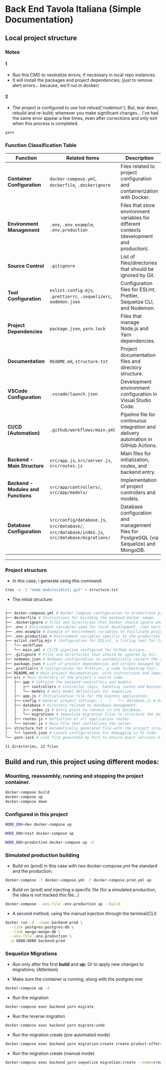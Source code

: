 # Back End Tavola Italiana (Simple Documentation)

## Local project structure

### Notes

#### 1

- Run this CMD to neutralize errors; if necessary in local repo instances.
- It will install the packages and project dependencies; (just to remove alert errors... because, we'll run in docker)

#### 2

- The project is configured to use hot-reload('nodemon'); But, tear down, rebuild and re-build; whenever you make significant changes... I've had the same error appear a few times, even after corrections and only exit when this process is completed.

```bash
yarn
```

### **Function Classification Table**

| **Function**                        | **Related Items**                                                                              | **Description**                                                                             |
| ----------------------------------- | ---------------------------------------------------------------------------------------------- | ------------------------------------------------------------------------------------------- |
| **Container Configuration**         | `docker-compose.yml`, `dockerfile`, `.dockerignore`                                            | Files related to project configuration and containerization with Docker.                    |
| **Environment Management**          | `.env`, `.env.example`, `.env.production`                                                      | Files that store environment variables for different contexts (development and production). |
| **Source Control**                  | `.gitignore`                                                                                   | List of files/directories that should be ignored by Git.                                    |
| **Tool Configuration**              | `eslint.config.mjs`, `.prettierrc`, `.sequelizerc`, `nodemon.json`                             | Configuration files for ESLint, Prettier, Sequelize CLI, and Nodemon.                       |
| **Project Dependencies**            | `package.json`, `yarn.lock`                                                                    | Files that manage Node.js and Yarn dependencies.                                            |
| **Documentation**                   | `README.md`, `structure.txt`                                                                   | Project documentation files and directory structure.                                        |
| **VSCode Configuration**            | `.vscode/launch.json`                                                                          | Development environment configuration in Visual Studio Code.                                |
| **CI/CD (Automation)**              | `.github/workflows/main.yml`                                                                   | Pipeline file for continuous integration and delivery automation in GitHub Actions.         |
| **Backend - Main Structure**        | `src/app.js`, `src/server.js`, `src/routes.js`                                                 | Main files for initialization, routes, and backend entry.                                   |
| **Backend - Modules and Functions** | `src/app/controllers/`, `src/app/models/`                                                      | Implementation of project controllers and models.                                           |
| **Database Configuration**          | `src/config/database.js`, `src/database/`, `src/database/index.js`, `src/database/migrations/` | Database configuration and management files for PostgreSQL (via Sequelize) and MongoDB.     |

---

### Project structure

- In this case; i generate using this command:

```bash
tree -a -I "node_modules|dist|.git" > structure.txt
```

- The initial structure:

```bash
.
├── docker-compose.yml # Docker Compose configuration to orchestrate project containers.
├── dockerfile # Instructions for building the backend Docker image.
├── .dockerignore # Files and directories that Docker should ignore when building the image.
├── .env # Environment variables used for local development. (not versioned)
├── .env.example # Example of environment variables to facilitate project configuration.
├── .env.production # Environment variables specific to the production environment. (not versioned)
├── eslint.config.mjs # Configuration for ESLint, a linting tool for JavaScript. ├── .github # Directory containing GitHub-related configurations.
│   └── workflows
│   └── main.yml # CI/CD pipeline configured for GitHub Actions.
├── .gitignore # Files and directories that should be ignored by Git.
├── nodemon.json # Nodemon configuration to automatically restart the server during development.
├── package.json # List of project dependencies and scripts managed by Node.js.
├── .prettierrc # Configuration for Prettier, a code formatting tool.
├── README.md # Main project documentation, with instructions and important details. ├── .sequelizerc # Configuration for the Sequelize CLI.
├── src # Main directory of the project's source code.
│   ├── app # Contains the backend controllers and models.
│   │   ├── controllers # Controller logic, handling routes and business logic.
│   │   └── models # Data model definitions for Sequelize.
│   ├── app.js # Initialization file for the Express application.
│   ├── config # General project settings. │   │   └── database.js # Database configuration (PostgreSQL or MongoDB).
│   ├── database # Directory related to database management.
│   │   ├── index.js # Entry point to connect to the database.
│   │   └── migrations # Sequelize migration files to structure the database.
│   ├── routes.js # Definition of all application routes.
│   └── server.js # Main file that initializes the server.
├── structure.txt # Automatically generated file with the project structure. ├── .vscode # Visual Studio Code-specific configurations.
│   └── launch.json # Launch configurations for debugging in VS Code.
└── yarn.lock # Lock file generated by Yarn to ensure exact versions of dependencies.

11 directories, 22 files
```

## Build and run, this project using different modes:

### Mounting, reassembly, running and stopping the project container.

```bash
docker-compose build
docker-compose up
docker-compose down
```

### Configured in this project

```bash
NODE_ENV=dev docker-compose up
```

```bash
NODE_ENV=test docker-compose up
```

```bash
NODE_ENV=production docker-compose up -d
```

### Simulated production building

- Build on (prod) in this case with two docker-compose.yml the standard and the production;

```bash
docker-compose -f docker-compose.yml -f docker-compose.prod.yml up
```

- Build on (prod) and injecting a specific file (for a simulated production, the idea is not tracked this file...)

```bash
docker-compose --env-file .env.production up --build
```

- A second method; using the manual injection through the terminal(CLI)

```bash
docker run -d --name backend-prod \
  --link postgres:postgres-db \
  --link mongo:mongo-db \
  --env-file .env.production \
  -p 8080:8080 backend:prod
```

### Sequelize Migrations

- Run only after the first **build** and **up**; Or to apply new changes to migrations; (Attention)

- Make sure the container is running; along with the postgres one

```bash
docker-compose up -d
```

- Run the migration

```bash
docker-compose exec backend yarn migrate
```

- Run the reverse migration

```bash
docker-compose exec backend yarn migrate:undo
```

- Run the migration create (pre-automated mode)

```bash
docker-compose exec backend yarn migration:create create-product-offers-column
```

- Run the migration create (manual mode)

```bash
docker-compose exec backend yarn sequelize migration:create --name=create-product-offers-column
```
